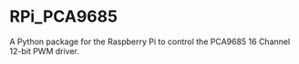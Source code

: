 # RPi_PCA9685
A Python package for the Raspberry Pi to control the PCA9685 16 Channel 12-bit PWM driver.
